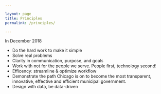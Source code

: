 ```yaml
---

layout: page
title: Principles
permalink: /principles/

---
```


In December 2018 

* Do the hard work to make it simple
* Solve real problems
* Clarity in communication, purpose, and goals
* Work with not for the people we serve. People first, technology second!
* Efficency: streamline & optimize workflow
* Demonstrate the path Chicago is on to become the most transparent, innovative, effective and efficient municipal government.
* Design with data, be data-driven

